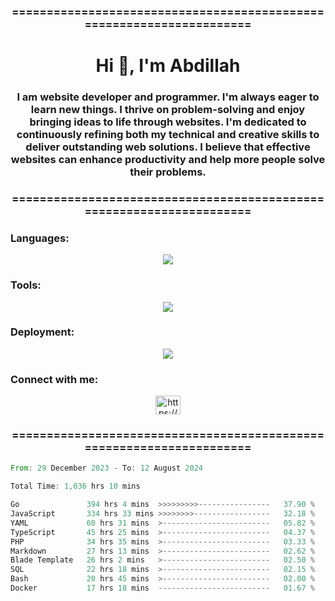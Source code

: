 <h3 align="center">=====================================================================</h3>
<h1 align="center">Hi 👋, I'm Abdillah</h1>
<h3 align="center">I am website developer and programmer. I'm always eager to learn new things. I thrive on problem-solving and enjoy bringing ideas to life through websites. I'm dedicated to continuously refining both my technical and creative skills to deliver outstanding web solutions. I believe that effective websites can enhance productivity and help more people solve their problems.</h3>
<h3 align="center">=====================================================================</h3>

<h3 align="left">Languages:</h3>
<p align="center">
  <a href="https://skillicons.dev">
    <img src="https://skillicons.dev/icons?i=go,nodejs,php,css,html,kotlin" />
  </a>
</p>

<h3 align="left">Tools:</h3>
<p align="center">
  <a href="https://skillicons.dev">
    <img src="https://skillicons.dev/icons?i=express,nextjs,postman,powershell,bash,nginx,arduino,laravel,androidstudio,react,prisma" />
  </a>
</p>

<h3 align="left">Deployment:</h3>
<p align="center">
  <a href="https://skillicons.dev">
    <img src="https://skillicons.dev/icons?i=git,github,docker,aws,jenkins,prometheus,grafana,mongodb,postgres,mysql" />
  </a>
</p>

<h3 align="left">Connect with me:</h3>
<p align="center">
  <a href="https://www.linkedin.com/in/muhammad-abdillah-25539b208/" target="blank">
    <img align="center" src="https://raw.githubusercontent.com/rahuldkjain/github-profile-readme-generator/master/src/images/icons/Social/linked-in-alt.svg" alt="https://www.linkedin.com/in/muhammad-abdillah-25539b208/" height="30" width="40" />
  </a>
</p>

<h3 align="center">=====================================================================</h3>

<!--START_SECTION:waka-->

```rust
From: 29 December 2023 - To: 12 August 2024

Total Time: 1,036 hrs 10 mins

Go               394 hrs 4 mins  >>>>>>>>>----------------   37.90 %
JavaScript       334 hrs 33 mins >>>>>>>>-----------------   32.18 %
YAML             60 hrs 31 mins  >------------------------   05.82 %
TypeScript       45 hrs 25 mins  >------------------------   04.37 %
PHP              34 hrs 35 mins  >------------------------   03.33 %
Markdown         27 hrs 13 mins  >------------------------   02.62 %
Blade Template   26 hrs 2 mins   >------------------------   02.50 %
SQL              22 hrs 18 mins  >------------------------   02.15 %
Bash             20 hrs 45 mins  >------------------------   02.00 %
Docker           17 hrs 18 mins  -------------------------   01.67 %
```

<!--END_SECTION:waka-->
<!---
Abedmuh/Abedmuh is a ✨ special ✨ repository because its `README.md` (this file) appears on your GitHub profile.
You can click the Preview link to take a look at your changes.
--->
